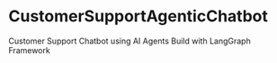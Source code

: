 # CustomerSupportAgenticChatbot
Customer Support Chatbot using AI Agents Build with LangGraph Framework
